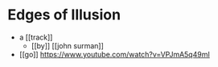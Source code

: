 # Edges of Illusion

- a [[track]]
  - [[by]] [[john surman]]
- [[go]] https://www.youtube.com/watch?v=VPJmA5q49mI


